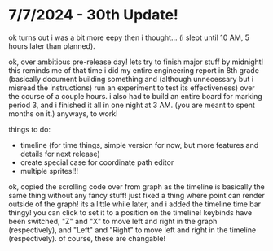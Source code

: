 # 7/7/2024 - 30th Update!

ok turns out i was a bit more eepy then i thought... (i slept until 10 AM, 5 hours later than planned).

ok, over ambitious pre-release day! lets try to finish major stuff by midnight! this reminds me of that time i did my entire engineering report in 8th grade (basically document building something and (although unnecessary but i misread the instructions) run an experiment to test its effectiveness) over the course of a couple hours. i also had to build an entire board for marking period 3, and i finished it all in one night at 3 AM. (you are meant to spent months on it.) anyways, to work!

things to do:
- timeline (for time things, simple version for now, but more features and details for next release)
- create special case for coordinate path editor
- multiple sprites!!!

ok, copied the scrolling code over from graph as the timeline is basically the same thing without any fancy stuff! just fixed a thing where point can render outside of the graph! its a little while later, and i added the timeline time bar thingy! you can click to set it to a position on the timeline! keybinds have been switched, "Z" and "X" to move left and right in the graph (respectively), and "Left" and "Right" to move left and right in the timeline (respectively). of course, these are changable!
